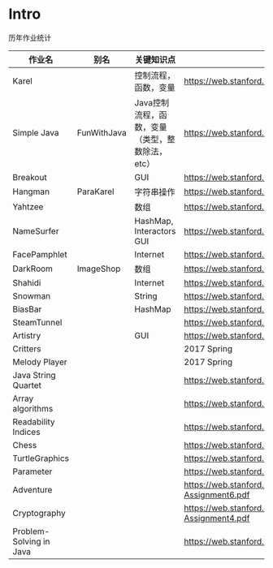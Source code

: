# Intro

历年作业统计

| 作业名                  | 别名        | 关键知识点                                      | 最后一次出现                                                                              | 倒数第二次出现                                                                           |
| ----------------------- | ----------- | ----------------------------------------------- | ----------------------------------------------------------------------------------------- | ---------------------------------------------------------------------------------------- |
| Karel                   |             | 控制流程，函数，变量                            | https://web.stanford.edu/class/archive/cs/cs106a/cs106a.1198/assignments/karel.html       | https://web.stanford.edu/class/archive/cs/cs106a/cs106a.1194/assn/karel.html             |
| Simple Java             | FunWithJava | Java控制流程，函数，变量（类型，整数除法，etc） | https://web.stanford.edu/class/archive/cs/cs106a/cs106a.1198/assignments/funWithJava.html | https://web.stanford.edu/class/archive/cs/cs106a/cs106a.1194/assn/simpleJava.html        |
| Breakout                |             | GUI                                             | https://web.stanford.edu/class/archive/cs/cs106a/cs106a.1198/assignments/breakout.html    | https://web.stanford.edu/class/archive/cs/cs106a/cs106a.1194/assn/breakout.html          |
| Hangman                 | ParaKarel   | 字符串操作                                      | https://web.stanford.edu/class/archive/cs/cs106a/cs106a.1198/assignments/parakarel.html   | https://web.stanford.edu/class/archive/cs/cs106a/cs106a.1194/assn/hangman.html           |
| Yahtzee                 |             | 数组                                            | https://web.stanford.edu/class/archive/cs/cs106a/cs106a.1192/assignments/Assignment5.zip  | https://web.stanford.edu/class/archive/cs/cs106a/cs106a.1182/assignments/Assignment5.zip |
| NameSurfer              |             | HashMap, Interactors GUI                        | https://web.stanford.edu/class/archive/cs/cs106a/cs106a.1198/assignments/namesurfer.html  | https://web.stanford.edu/class/archive/cs/cs106a/cs106a.1194/assn/nameSurfer.html        |
| FacePamphlet            |             | Internet                                        | https://web.stanford.edu/class/archive/cs/cs106a/cs106a.1192/assignments/Assignment7.zip  | https://web.stanford.edu/class/archive/cs/cs106a/cs106a.1184/assn/facepamphlet.html      |
| DarkRoom                | ImageShop   | 数组                                            | https://web.stanford.edu/class/archive/cs/cs106a/cs106a.1198/assignments/imageshop.html   | https://web.stanford.edu/class/archive/cs/cs106a/cs106a.1194/assn/DarkRoom.html          |
| Shahidi                 |             | Internet                                        | https://web.stanford.edu/class/archive/cs/cs106a/cs106a.1194/assn/shahidi.html            |                                                                                          |
| Snowman                 |             | String                                          | https://web.stanford.edu/class/archive/cs/cs106a/cs106a.1188/assignments/snowman.html     |                                                                                          |
| BiasBar                 |             | HashMap                                         | https://web.stanford.edu/class/archive/cs/cs106a/cs106a.1188/assignments/biasbars.html    |                                                                                          |
| SteamTunnel             |             |                                                 | https://web.stanford.edu/class/archive/cs/cs106a/cs106a.1186/assn/steamtunnel.html        |                                                                                          |
| Artistry                |             | GUI                                             | https://web.stanford.edu/class/archive/cs/cs106a/cs106a.1178/assignments/breakout.html    |                                                                                          |
| Critters                |             |                                                 | 2017 Spring                                                                               |                                                                                          |
| Melody Player           |             |                                                 | 2017 Spring                                                                               |                                                                                          |
| Java String Quartet     |             |                                                 | https://web.stanford.edu/class/archive/cs/cs106a/cs106a.1154/                             |                                                                                          |
| Array algorithms        |             |                                                 | https://web.stanford.edu/class/archive/cs/cs106a/cs106a.1158                              | https://web.stanford.edu/class/archive/cs/cs106a/cs106a.1154/                            |
| Readability Indices     |             |                                                 | https://web.stanford.edu/class/archive/cs/cs106a/cs106a.1144/                             |                                                                                          |
| Chess                   |             |                                                 | https://web.stanford.edu/class/archive/cs/cs106a/cs106a.1136/assignments.html             | https://web.stanford.edu/class/archive/cs/cs106a/cs106a.1114/                            |
| TurtleGraphics          |             |                                                 | https://web.stanford.edu/class/archive/cs/cs106a/cs106a.1126/assignments.html             |                                                                                          |
| Parameter               |             |                                                 | https://web.stanford.edu/class/archive/cs/cs106a/cs106a.1126/assignments.html             |                                                                                          |
| Adventure               |             |                                                 | https://web.stanford.edu/class/archive/cs/cs106a/cs106a.1164/handouts/51-Assignment6.pdf  | https://web.stanford.edu/class/archive/cs/cs106a/cs106a.1126/assignments.html            |
| Cryptography            |             |                                                 | https://web.stanford.edu/class/archive/cs/cs106a/cs106a.1164/handouts/30-Assignment4.pdf  |                                                                                          |
| Problem-Solving in Java |             |                                                 | https://web.stanford.edu/class/archive/cs/cs106a/cs106a.1154/                             |                                                                                          |
